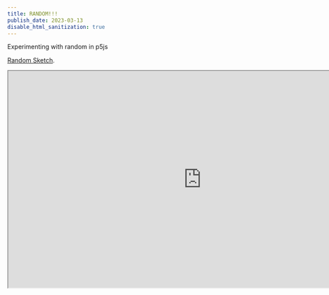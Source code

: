 ```yaml
---
title: RANDOM!!!
publish_date: 2023-03-13
disable_html_sanitization: true
---
```



Experimenting with random in p5js

[Random Sketch](https://editor.p5js.org/MeowingDavis/sketches/eA8brS7Vz "It sucks but i love it").





<iframe width="878" height="494" src="https://editor.p5js.org/MeowingDavis/full/eA8brS7Vz" allowfullscreen></iframe>



